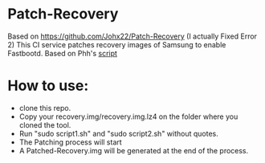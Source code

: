 # Patch-Recovery
Based on https://github.com/Johx22/Patch-Recovery (I actually Fixed Error 2)
This CI service patches recovery images of Samsung to enable Fastbootd. Based on Phh's [script](https://github.com/phhusson/samsung-galaxy-a51-gsi-boot)

# How to use:
- clone this repo.
- Copy your recovery.img/recovery.img.lz4 on the folder where you cloned the tool.
- Run "sudo script1.sh" and "sudo script2.sh" without quotes.
- The Patching process will start
- A Patched-Recovery.img will be generated at the end of the process.
